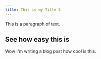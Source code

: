 ```yaml
---
title: This is my Title 2
---
```

This is a paragraph of text.

## See how easy this is
Wow I'm writing a blog post how cool is this.